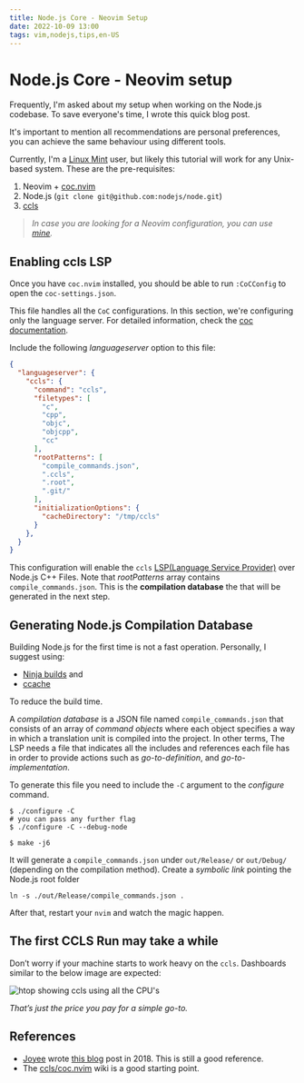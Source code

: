 ```yaml
---
title: Node.js Core - Neovim Setup
date: 2022-10-09 13:00
tags: vim,nodejs,tips,en-US
---
```


# Node.js Core - Neovim setup

Frequently, I'm asked about my setup when working on the Node.js codebase.
To save everyone's time, I wrote this quick blog post.

It's important to mention all recommendations are personal preferences,
you can achieve the same behaviour using different tools.

Currently, I'm a [Linux Mint](https://linuxmint.com/) user, but likely this
tutorial will work for any Unix-based system. These are the pre-requisites:

1. Neovim + [coc.nvim](https://github.com/neoclide/coc.nvim)
2. Node.js (`git clone git@github.com:nodejs/node.git`)
3. [ccls](https://github.com/MaskRay/ccls)

> _In case you are looking for a Neovim configuration, you can use [mine](https://github.com/RafaelGSS/dotfiles)._

## Enabling ccls LSP

Once you have `coc.nvim` installed, you should be able to run `:CoCConfig` to
open the `coc-settings.json`.

This file handles all the `CoC` configurations. In this section, we're
configuring only the language server. For detailed information, check
the [coc documentation](https://github.com/neoclide/coc.nvim/wiki/Using-the-configuration-file).

Include the following _languageserver_ option to this file:

```json
{
  "languageserver": {
    "ccls": {
      "command": "ccls",
      "filetypes": [
        "c",
        "cpp",
        "objc",
        "objcpp",
        "cc"
      ],
      "rootPatterns": [
        "compile_commands.json",
        ".ccls",
        ".root",
        ".git/"
      ],
      "initializationOptions": {
        "cacheDirectory": "/tmp/ccls"
      }
    },
  }
}
```

This configuration will enable the `ccls` [LSP(Language Service Provider)](https://microsoft.github.io/language-server-protocol/)
over Node.js C++ Files. Note that _rootPatterns_ array contains `compile_commands.json`.
This is the **compilation database** the that will be generated in the next step.

## Generating Node.js Compilation Database

Building Node.js for the first time is not a fast operation. Personally, I suggest using:

* [Ninja builds](https://github.com/nodejs/node/blob/main/doc/contributing/building-node-with-ninja.md) and
* [ccache](https://github.com/nodejs/node/blob/main/BUILDING.md#speeding-up-frequent-rebuilds-when-developing)

To reduce the build time.

A _compilation database_ is a JSON file named `compile_commands.json` that consists
of an array of _command objects_ where each object specifies a way in which
a translation unit is compiled into the project. In other terms, The LSP needs a
file that indicates all the includes and references each file has in order to
provide actions such as _go-to-definition_, and _go-to-implementation_.

To generate this file you need to include the `-C` argument to the _configure_ command.

```console
$ ./configure -C
# you can pass any further flag
$ ./configure -C --debug-node

$ make -j6
```

It will generate a `compile_commands.json` under `out/Release/` or `out/Debug/`
(depending on the compilation method). Create a _symbolic link_ pointing the
Node.js root folder

```console
ln -s ./out/Release/compile_commands.json .
```

After that, restart your `nvim` and watch the magic happen.

## The first CCLS Run may take a while

Don’t worry if your machine starts to work heavy on the `ccls`.
Dashboards similar to the below image are expected:

![htop showing ccls using all the CPU's](https://res.cloudinary.com/rafaelgss/image/upload/v1657247209/blog/nodejs-neovim/FWtFMs6XwAMFySe_ylimg6.jpg)

_That’s just the price you pay for a simple go-to._

## References

* [Joyee](https://joyeecheung.github.io/blog/about/) wrote [this blog](https://joyeecheung.github.io/blog/2018/12/31/tips-and-tricks-node-core)
post in 2018. This is still a good reference.
* The [ccls/coc.nvim](https://github.com/MaskRay/ccls/wiki/coc.nvim) wiki is a good starting point.
